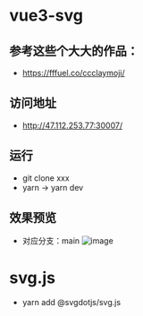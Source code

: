 # vue3-svg

## 参考这些个大大的作品：

- https://fffuel.co/ccclaymoji/

## 访问地址
- http://47.112.253.77:30007/

## 运行

- git clone xxx
- yarn -> yarn dev

## 效果预览

- 对应分支：main
![image](https://github.com/huiBuiling/vue3-temple/blob/main/Snipaste_2022-09-20_23-21-34.png)
<!--   ![image](https://github.com/huiBuiling/vue3-temple/blob/main/result.png) -->

# svg.js

- yarn add @svgdotjs/svg.js
